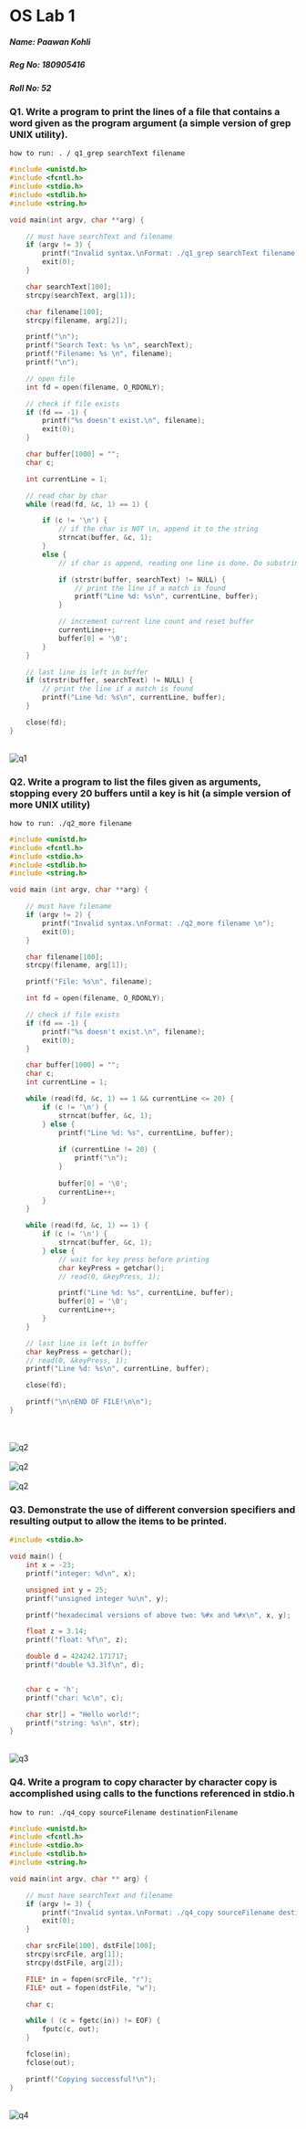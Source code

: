 # OS Lab 1

##### Name: Paawan Kohli
##### Reg No: 180905416
##### Roll No: 52

### Q1. Write a program to print the lines of a file that contains a word given as the program argument (a simple version of grep UNIX utility).

```
how to run: . / q1_grep searchText filename
```

```c
#include <unistd.h>
#include <fcntl.h>
#include <stdio.h>
#include <stdlib.h>
#include <string.h>

void main(int argv, char **arg) {

	// must have searchText and filename
	if (argv != 3) {
		printf("Invalid syntax.\nFormat: ./q1_grep searchText filename \n");
		exit(0);
	}

	char searchText[100];
	strcpy(searchText, arg[1]);

	char filename[100];
	strcpy(filename, arg[2]);

	printf("\n");
	printf("Search Text: %s \n", searchText);
	printf("Filename: %s \n", filename);
	printf("\n");

	// open file
	int fd = open(filename, O_RDONLY);

	// check if file exists
	if (fd == -1) {
		printf("%s doesn't exist.\n", filename);
		exit(0);
	}

	char buffer[1000] = "";
	char c;

	int currentLine = 1;

	// read char by char
	while (read(fd, &c, 1) == 1) {

		if (c != '\n') {
			// if the char is NOT \n, append it to the string
			strncat(buffer, &c, 1);
		}
		else {
			// if char is append, reading one line is done. Do substring match

			if (strstr(buffer, searchText) != NULL) {
				// print the line if a match is found
				printf("Line %d: %s\n", currentLine, buffer);
			}

			// increment current line count and reset buffer
			currentLine++;
			buffer[0] = '\0';
		}
	}

	// last line is left in buffer
	if (strstr(buffer, searchText) != NULL) {
		// print the line if a match is found
		printf("Line %d: %s\n", currentLine, buffer);
	}

	close(fd);
}
```

</br>![q1](./screenshots/q1.png)


### Q2. Write a program to list the files given as arguments, stopping every 20 buffers until a key is hit (a simple version of more UNIX utility)

```
how to run: ./q2_more filename
```

```c
#include <unistd.h>
#include <fcntl.h>
#include <stdio.h>
#include <stdlib.h>
#include <string.h>

void main (int argv, char **arg) {

	// must have filename
	if (argv != 2) {
		printf("Invalid syntax.\nFormat: ./q2_more filename \n");
		exit(0);
	}

	char filename[100];
	strcpy(filename, arg[1]);

	printf("File: %s\n", filename);

	int fd = open(filename, O_RDONLY);

	// check if file exists
	if (fd == -1) {
		printf("%s doesn't exist.\n", filename);
		exit(0);
	}

	char buffer[1000] = "";
	char c;
	int currentLine = 1;

	while (read(fd, &c, 1) == 1 && currentLine <= 20) {
		if (c != '\n') {
			strncat(buffer, &c, 1);
		} else {
			printf("Line %d: %s", currentLine, buffer);
			
			if (currentLine != 20) {
				printf("\n");
			}
			
			buffer[0] = '\0';
			currentLine++;
		}
	}

	while (read(fd, &c, 1) == 1) {
		if (c != '\n') {
			strncat(buffer, &c, 1);
		} else {
			// wait for key press before printing
			char keyPress = getchar();
			// read(0, &keyPress, 1);

			printf("Line %d: %s", currentLine, buffer);
			buffer[0] = '\0';
			currentLine++;
		}
	}

	// last line is left in buffer
	char keyPress = getchar();
	// read(0, &keyPress, 1);
	printf("Line %d: %s\n", currentLine, buffer);

	close(fd);

	printf("\n\nEND OF FILE!\n\n");
}
```

</br></br>![q2](./screenshots/q2part1.png)
</br></br>![q2](./screenshots/q2part2.png)
</br></br>![q2](./screenshots/q2part3.png)

### Q3. Demonstrate  the use of different conversion specifiers and resulting output to allow the items to be printed.

```c
#include <stdio.h>

void main() {
	int x = -23;
	printf("integer: %d\n", x);

	unsigned int y = 25;
	printf("unsigned integer %u\n", y);

	printf("hexadecimal versions of above two: %#x and %#x\n", x, y);

	float z = 3.14;
	printf("float: %f\n", z);

	double d = 424242.171717;
	printf("double %3.3lf\n", d);


	char c = 'h';
	printf("char: %c\n", c);

	char str[] = "Hello world!";
	printf("string: %s\n", str);
}
```

</br>![q3](./screenshots/q3.png)

### Q4. Write a program to copy character by character copy is accomplished using calls to the functions referenced in stdio.h

```
how to run: ./q4_copy sourceFilename destinationFilename
```

```c
#include <unistd.h>
#include <fcntl.h>
#include <stdio.h>
#include <stdlib.h>
#include <string.h>

void main(int argv, char ** arg) {

	// must have searchText and filename
	if (argv != 3) {
		printf("Invalid syntax.\nFormat: ./q4_copy sourceFilename destinationFilename \n");
		exit(0);
	}

	char srcFile[100], dstFile[100];
	strcpy(srcFile, arg[1]);
	strcpy(dstFile, arg[2]);

	FILE* in = fopen(srcFile, "r");
	FILE* out = fopen(dstFile, "w");

	char c;

	while ( (c = fgetc(in)) != EOF) {
		fputc(c, out);
	}

	fclose(in);
	fclose(out);

	printf("Copying successful!\n");
}
```

</br>![q4](./screenshots/q4.png)